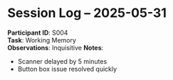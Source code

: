 # Session Log – 2025-05-31

**Participant ID**: S004  
**Task**: Working Memory  
**Observations**: Inquisitive
**Notes**:
- Scanner delayed by 5 minutes
- Button box issue resolved quickly
